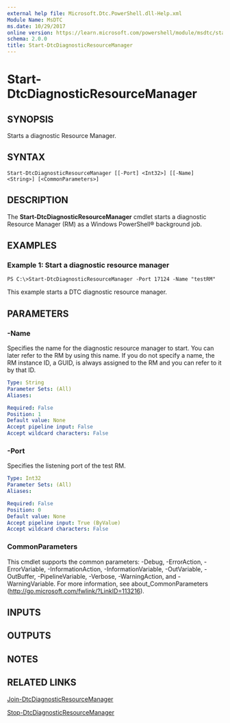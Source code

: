 ```yaml
---
external help file: Microsoft.Dtc.PowerShell.dll-Help.xml
Module Name: MsDTC
ms.date: 10/29/2017
online version: https://learn.microsoft.com/powershell/module/msdtc/start-dtcdiagnosticresourcemanager?view=windowsserver2012r2-ps&wt.mc_id=ps-gethelp
schema: 2.0.0
title: Start-DtcDiagnosticResourceManager
---
```


# Start-DtcDiagnosticResourceManager

## SYNOPSIS
Starts a diagnostic Resource Manager.

## SYNTAX

```
Start-DtcDiagnosticResourceManager [[-Port] <Int32>] [[-Name] <String>] [<CommonParameters>]
```

## DESCRIPTION
The **Start-DtcDiagnosticResourceManager** cmdlet starts a diagnostic Resource Manager (RM) as a Windows PowerShell® background job.

## EXAMPLES

### Example 1: Start a diagnostic resource manager
```
PS C:\>Start-DtcDiagnosticResourceManager -Port 17124 -Name "testRM"
```

This example starts a DTC diagnostic resource manager.

## PARAMETERS

### -Name
Specifies the name for the diagnostic resource manager to start.
You can later refer to the RM by using this name.
If you do not specify a name, the RM instance ID, a GUID, is always assigned to the RM and you can refer to it by that ID.

```yaml
Type: String
Parameter Sets: (All)
Aliases: 

Required: False
Position: 1
Default value: None
Accept pipeline input: False
Accept wildcard characters: False
```

### -Port
Specifies the listening port of the test RM.

```yaml
Type: Int32
Parameter Sets: (All)
Aliases: 

Required: False
Position: 0
Default value: None
Accept pipeline input: True (ByValue)
Accept wildcard characters: False
```

### CommonParameters
This cmdlet supports the common parameters: -Debug, -ErrorAction, -ErrorVariable, -InformationAction, -InformationVariable, -OutVariable, -OutBuffer, -PipelineVariable, -Verbose, -WarningAction, and -WarningVariable. For more information, see about_CommonParameters (http://go.microsoft.com/fwlink/?LinkID=113216).

## INPUTS

## OUTPUTS

## NOTES

## RELATED LINKS

[Join-DtcDiagnosticResourceManager](./Join-DtcDiagnosticResourceManager.md)

[Stop-DtcDiagnosticResourceManager](./Stop-DtcDiagnosticResourceManager.md)

